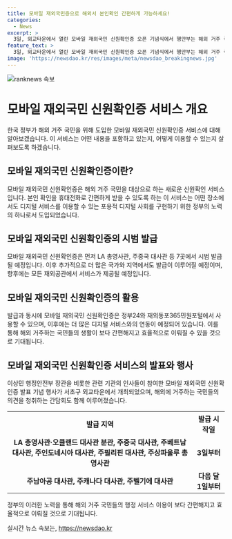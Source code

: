 ```yaml
---
title: 모바일 재외국민증으로 해외서 본인확인 간편하게 가능하세요!
categories:
  - News
excerpt: >
  3일, 외교타운에서 열린 모바일 재외국민 신원확인증 오픈 기념식에서 행안부는 해외 거주 국민을 대상으로 이 서비스를 시작한다고 발표했다. 국내외 어디서나 디지털 서비스 이용을 허용해 디지털 사각지대를 해소하고 편의성을 높이는 계획이며, 미국 주로스앤젤레스(LA) 총영사관 등 7곳에서의 시범 발급 후 추가 확대할 예정이다. ※제보 : jebo@cbs.co.kr, 사이트 : https://url.kr/b71afn
feature_text: >
  3일, 외교타운에서 열린 모바일 재외국민 신원확인증 오픈 기념식에서 행안부는 해외 거주 국민을 대상으로 이 서비스를 시작한다고 발표했다. 국내외 어디서나 디지털 서비스 이용을 허용해 디지털 사각지대를 해소하고 편의성을 높이는 계획이며, 미국 주로스앤젤레스(LA) 총영사관 등 7곳에서의 시범 발급 후 추가 확대할 예정이다. ※제보 : jebo@cbs.co.kr, 사이트 : https://url.kr/b71afn
image: 'https://newsdao.kr/res/images/meta/newsdao_breakingnews.jpg'
---
```


<p><img src="https://newsdao.kr/res/images/meta/newsdao_breakingnews.jpg" alt="ranknews 속보" /></p>

<h1>모바일 재외국민 신원확인증 서비스 개요</h1>

<p data-ke-size="size16">한국 정부가 해외 거주 국민을 위해 도입한 모바일 재외국민 신원확인증 서비스에 대해 알아보겠습니다. 이 서비스는 어떤 내용을 포함하고 있는지, 어떻게 이용할 수 있는지 살펴보도록 하겠습니다.</p>

<h2>모바일 재외국민 신원확인증이란?</h2>

<p data-ke-size="size16">모바일 재외국민 신원확인증은 해외 거주 국민을 대상으로 하는 새로운 신원확인 서비스입니다. 본인 확인을 휴대전화로 간편하게 받을 수 있도록 하는 이 서비스는 어떤 장소에서도 디지털 서비스를 이용할 수 있는 포용적 디지털 사회를 구현하기 위한 정부의 노력의 하나로서 도입되었습니다.</p>

<h2>모바일 재외국민 신원확인증의 시범 발급</h2>

<p data-ke-size="size16">모바일 재외국민 신원확인증은 먼저 LA 총영사관, 주중국 대사관 등 7곳에서 시범 발급될 예정입니다. 이후 추가적으로 더 많은 국가와 지역에서도 발급이 이루어질 예정이며, 향후에는 모든 재외공관에서 서비스가 제공될 예정입니다.</p>

<h2>모바일 재외국민 신원확인증의 활용</h2>

<p data-ke-size="size16">발급과 동시에 모바일 재외국민 신원확인증은 정부24와 재외동포365민원포털에서 사용할 수 있으며, 이후에는 더 많은 디지털 서비스와의 연동이 예정되어 있습니다. 이를 통해 해외 거주하는 국민들의 생활이 보다 간편해지고 효율적으로 이뤄질 수 있을 것으로 기대됩니다.</p>

<h2>모바일 재외국민 신원확인증 서비스의 발표와 행사</h2>

<p data-ke-size="size16">이상민 행정안전부 장관을 비롯한 관련 기관의 인사들이 참여한 모바일 재외국민 신원확인증 발표 기념 행사가 서초구 외교타운에서 개최되었으며, 해외에 거주하는 국민들의 의견을 청취하는 간담회도 함께 이루어졌습니다.</p>

<table>
  <tr>
    <th>발급 지역</th>
    <th>발급 시작일</th>
  </tr>
  <tr>
    <td style="text-align: center; height: 17px;"><b>LA 총영사관·오클랜드 대사관 분관, 주중국 대사관, 주베트남 대사관, 주인도네시아 대사관, 주필리핀 대사관, 주상파울루 총영사관</b></td>
    <td style="text-align: center; height: 17px;"><b>3일부터</b></td>
  </tr>
  <tr>
    <td style="text-align: center; height: 17px;"><b>주남아공 대사관, 주캐나다 대사관, 주벨기에 대사관</b></td>
    <td style="text-align: center; height: 17px;"><b>다음 달 1일부터</b></td>
  </tr>
</table>

<p data-ke-size="size16">정부의 이러한 노력을 통해 해외 거주 국민들의 행정 서비스 이용이 보다 간편해지고 효율적으로 이뤄질 것으로 기대됩니다.</p>
실시간 뉴스 속보는, <a href="https://newsdao.kr" rel="dofollow">https://newsdao.kr</a>


